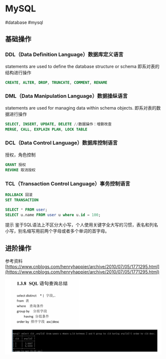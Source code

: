 # MySQL
#database #mysql
## 基础操作  
### DDL（Data Definition Language）数据库定义语言
statements are used to define the database structure or schema  即系对表的结构进行操作  
```sql
CREATE, ALTER, DROP, TRUNCATE, COMMENT, RENAME
```

### DML（Data Manipulation Language）数据操纵语言 
statements are used for managing data within schema objects.  即系对表的数据进行操作  
```sql
SELECT, INSERT, UPDATE, DELETE //数据操作：增删改查
MERGE, CALL, EXPLAIN PLAN, LOCK TABLE
```

### DCL（Data Control Language）数据库控制语言 
授权，角色控制  
```sql
GRANT 授权
REVOKE 取消授权
```

### TCL（Transaction Control Language）事务控制语言  
```sql SAVEPOINT 设置保存点
ROLLBACK 回滚
SET TRANSACTION
```

```SQL
SELECT * FROM user;
SELECT u.name FROM user u where u.id = 100;
```

提示
鉴于SQL语法上不区分大小写，个人使用关键字全大写的习惯，表名和列名小写，别名缩写用前两个字母或者多个单词的首字母。  

## 进阶操作  
参考资料 [https://www.cnblogs.com/henryhappier/archive/2010/07/05/1771295.html](https://www.cnblogs.com/henryhappier/archive/2010/07/05/1771295.html)


![](_assets/MySQL/image-MySQL-20221019-130016964.png)

